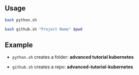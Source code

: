 
## Usage

```sh
bash python.sh
```


```sh
bash github.sh "Project Name" $pwd
```

## Example

- ``python.sh`` creates a folder: **advanced tutorial kubernetes**

- ``github.sh`` creates a repo: **advanced-tutorial-kubernetes**